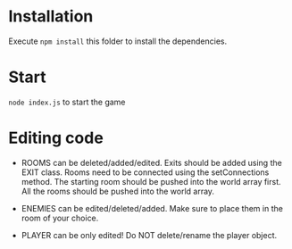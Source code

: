 # Installation

Execute `npm install` this folder to install the dependencies.

# Start

`node index.js` to start the game

# Editing code

- ROOMS can be deleted/added/edited.
Exits should be added using the EXIT class.
Rooms need to be connected using the setConnections method.
The starting room should be pushed into the world array first.
All the rooms should be pushed into the world array.

- ENEMIES can be edited/deleted/added.
Make sure to place them in the room of your choice.

- PLAYER can be only edited! Do NOT delete/rename the player object.

